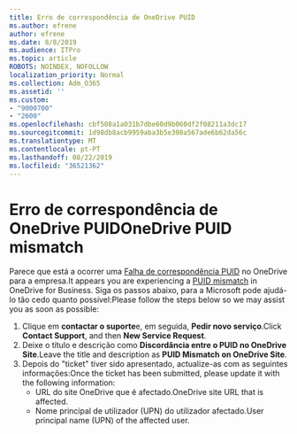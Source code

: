 ```yaml
---
title: Erro de correspondência de OneDrive PUID
ms.author: efrene
author: efrene
ms.date: 8/8/2019
ms.audience: ITPro
ms.topic: article
ROBOTS: NOINDEX, NOFOLLOW
localization_priority: Normal
ms.collection: Adm_O365
ms.assetid: ''
ms.custom:
- "9000700"
- "2600"
ms.openlocfilehash: cbf508a1a031b7dbe60d9b060df2f08211a3dc17
ms.sourcegitcommit: 1d98db8acb9959aba3b5e308a567ade6b62da56c
ms.translationtype: MT
ms.contentlocale: pt-PT
ms.lasthandoff: 08/22/2019
ms.locfileid: "36521362"
---
```

# <a name="onedrive-puid-mismatch"></a><span data-ttu-id="fd378-102">Erro de correspondência de OneDrive PUID</span><span class="sxs-lookup"><span data-stu-id="fd378-102">OneDrive PUID mismatch</span></span>
<span data-ttu-id="fd378-103">Parece que está a ocorrer uma [Falha de correspondência PUID](https://docs.microsoft.com/sharepoint/support/administration/access-denied-or-need-permission-error-sharepoint-online-or-onedrive-for-business#when-accessing-a-onedrive-site) no OneDrive para a empresa.</span><span class="sxs-lookup"><span data-stu-id="fd378-103">It appears you are experiencing a [PUID mismatch](https://docs.microsoft.com/sharepoint/support/administration/access-denied-or-need-permission-error-sharepoint-online-or-onedrive-for-business#when-accessing-a-onedrive-site) in OneDrive for Business.</span></span> <span data-ttu-id="fd378-104">Siga os passos abaixo, para a Microsoft pode ajudá-lo tão cedo quanto possível:</span><span class="sxs-lookup"><span data-stu-id="fd378-104">Please follow the steps below so we may assist you as soon as possible:</span></span>

1. <span data-ttu-id="fd378-105">Clique em **contactar o suporte**e, em seguida, **Pedir novo serviço**.</span><span class="sxs-lookup"><span data-stu-id="fd378-105">Click **Contact Support**, and then **New Service Request**.</span></span>
2. <span data-ttu-id="fd378-106">Deixe o título e descrição como **Discordância entre o PUID no OneDrive Site**.</span><span class="sxs-lookup"><span data-stu-id="fd378-106">Leave the title and description as **PUID Mismatch on OneDrive Site**.</span></span>
3. <span data-ttu-id="fd378-107">Depois do "ticket" tiver sido apresentado, actualize-as com as seguintes informações:</span><span class="sxs-lookup"><span data-stu-id="fd378-107">Once the ticket has been submitted, please update it with the following information:</span></span>
    - <span data-ttu-id="fd378-108">URL do site OneDrive que é afectado.</span><span class="sxs-lookup"><span data-stu-id="fd378-108">OneDrive site URL that is affected.</span></span>
    - <span data-ttu-id="fd378-109">Nome principal de utilizador (UPN) do utilizador afectado.</span><span class="sxs-lookup"><span data-stu-id="fd378-109">User principal name (UPN) of the affected user.</span></span>



